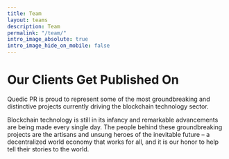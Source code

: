 ```yaml
---
title: Team
layout: teams
description: Team
permalink: "/team/"
intro_image_absolute: true
intro_image_hide_on_mobile: false
---
```


# Our Clients Get Published On


Quedic PR is proud to represent some of the most groundbreaking and distinctive projects currently driving the blockchain technology sector.

 Blockchain technology is still in its infancy and remarkable advancements are being made every single day. The people behind these groundbreaking projects are the artisans and unsung heroes of the inevitable future – a decentralized world economy that works for all, and it is our honor to help tell their stories to the world.
